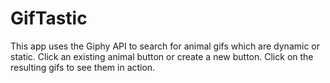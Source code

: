 # GifTastic
This app uses the Giphy API to search for animal gifs which are dynamic or static. Click an existing animal button or create a new button. Click on the resulting gifs to see them in action.

